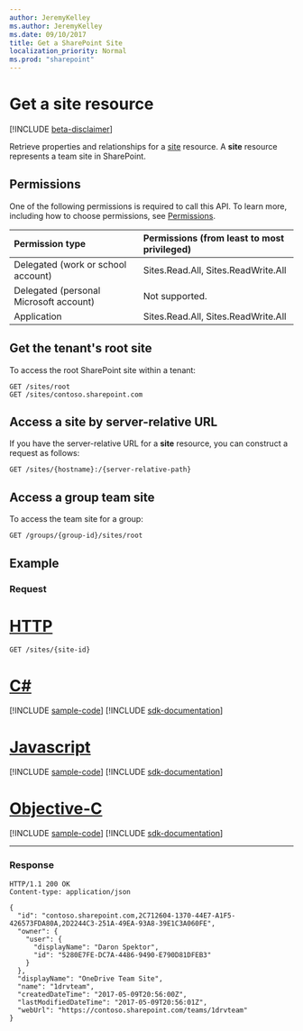 ```yaml
---
author: JeremyKelley
ms.author: JeremyKelley
ms.date: 09/10/2017
title: Get a SharePoint Site
localization_priority: Normal
ms.prod: "sharepoint"
---
```

# Get a site resource

[!INCLUDE [beta-disclaimer](../../includes/beta-disclaimer.md)]

Retrieve properties and relationships for a [site][] resource.
A **site** resource represents a team site in SharePoint.

[site]: ../resources/site.md

## Permissions

One of the following permissions is required to call this API. To learn more, including how to choose permissions, see [Permissions](/graph/permissions-reference).

|Permission type      | Permissions (from least to most privileged)              |
|:--------------------|:---------------------------------------------------------|
|Delegated (work or school account) | Sites.Read.All, Sites.ReadWrite.All    |
|Delegated (personal Microsoft account) | Not supported.    |
|Application | Sites.Read.All, Sites.ReadWrite.All |

## Get the tenant's root site

To access the root SharePoint site within a tenant:

<!-- { "blockType": "ignored" } -->

```http
GET /sites/root
GET /sites/contoso.sharepoint.com
```

## Access a site by server-relative URL

If you have the server-relative URL for a **site** resource, you can construct a request as follows:

```http
GET /sites/{hostname}:/{server-relative-path}
```

## Access a group team site

To access the team site for a group:

```http
GET /groups/{group-id}/sites/root
```

## Example

### Request


# [HTTP](#tab/http)
<!-- { "blockType": "request", "name": "get-site" } -->

```msgraph-interactive
GET /sites/{site-id}
```
# [C#](#tab/csharp)
[!INCLUDE [sample-code](../includes/snippets/csharp/get-site-csharp-snippets.md)]
[!INCLUDE [sdk-documentation](../includes/snippets/snippets-sdk-documentation-link.md)]

# [Javascript](#tab/javascript)
[!INCLUDE [sample-code](../includes/snippets/javascript/get-site-javascript-snippets.md)]
[!INCLUDE [sdk-documentation](../includes/snippets/snippets-sdk-documentation-link.md)]

# [Objective-C](#tab/objc)
[!INCLUDE [sample-code](../includes/snippets/objc/get-site-objc-snippets.md)]
[!INCLUDE [sdk-documentation](../includes/snippets/snippets-sdk-documentation-link.md)]

---


### Response

<!-- { "blockType": "response", "@type": "microsoft.graph.site", "truncated": true } -->

```http
HTTP/1.1 200 OK
Content-type: application/json

{
  "id": "contoso.sharepoint.com,2C712604-1370-44E7-A1F5-426573FDA80A,2D2244C3-251A-49EA-93A8-39E1C3A060FE",
  "owner": {
    "user": {
      "displayName": "Daron Spektor",
      "id": "5280E7FE-DC7A-4486-9490-E790D81DFEB3"
    }
  },
  "displayName": "OneDrive Team Site",
  "name": "1drvteam",
  "createdDateTime": "2017-05-09T20:56:00Z",
  "lastModifiedDateTime": "2017-05-09T20:56:01Z",
  "webUrl": "https://contoso.sharepoint.com/teams/1drvteam"
}
```

<!--
{
  "type": "#page.annotation",
  "description": "",
  "keywords": "",
  "section": "documentation",
  "tocPath": "Sites/Get by ID",
  "suppressions": [
  ]
}
-->
